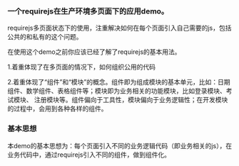 ### 一个requirejs在生产环境多页面下的应用demo。  

requirejs多页面状态下的使用，注重解决如何在每个页面引入自己需要的js，包括公共的和私有的这个问题。  

在使用这个demo之前你应该已经了解了requirejs的基本用法。  

1.着重体现了在多页面的情况下，如何组织公用的代码    

2.着重体现了“组件”和“模块”的概念。组件即为组成模块的基本单元，比如：日期组件、数学组件、表格组件等；模块即为业务相关的功能模块，比如登录模块、考试模块、
注册模块等。组件偏向于工具性，模块偏向于业务逻辑性；在开发模块的过程中，会用到各种各样的组件。

### 基本思想
本demo的基本思想为：每个页面引入不同的业务逻辑代码（即业务相关的js），在业务代码中，通过requirejs引入不同的组件，做到组件化。
